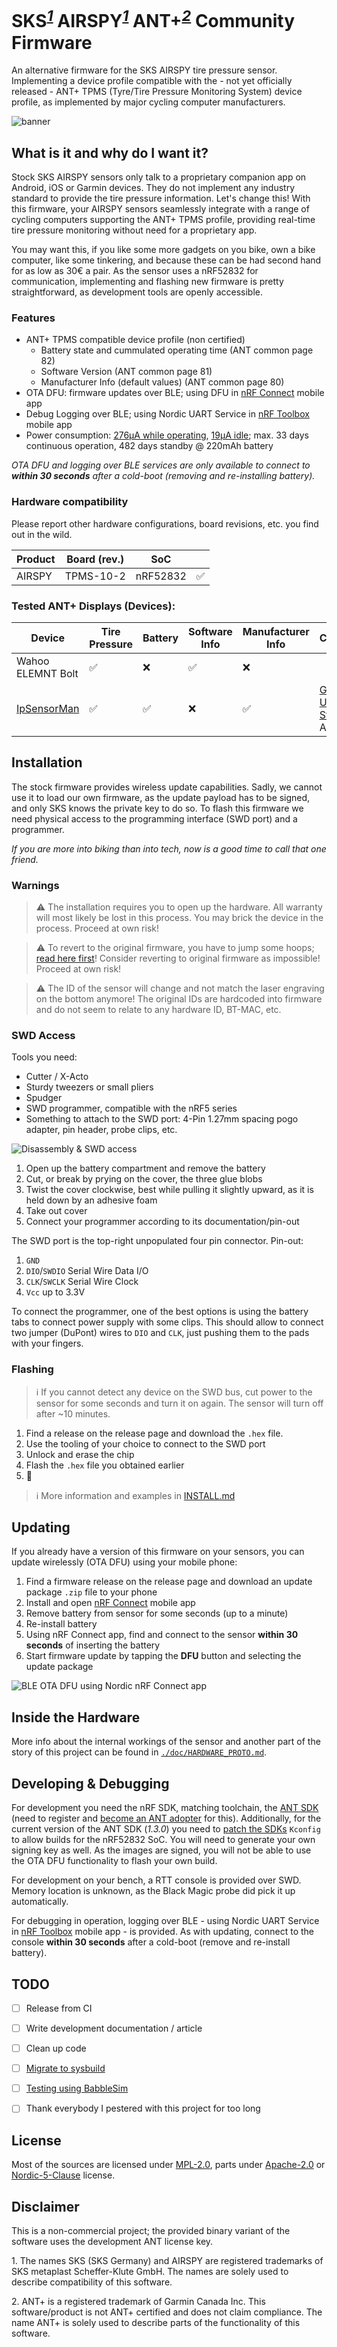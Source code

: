 # SKS<sup>*[1](#disclaimer)*</sup> AIRSPY<sup>*[1](#disclaimer)*</sup> ANT+<sup>*[2](#disclaimer)*</sup> Community Firmware
An alternative firmware for the SKS AIRSPY tire pressure sensor. Implementing a device profile compatible with the - not yet officially released - ANT+ TPMS (Tyre/Tire Pressure Monitoring System) device profile, as implemented by major cycling computer manufacturers.

![banner](./doc/resources/banner_alpha.png)


## What is it and why do I want it?
Stock SKS AIRSPY sensors only talk to a proprietary companion app on Android, iOS or Garmin devices. They do not implement any industry standard to provide the tire pressure information. Let's change this! With this firmware, your AIRSPY sensors seamlessly integrate with a range of cycling computers supporting the ANT+ TPMS profile, providing real-time tire pressure monitoring without need for a proprietary app.

You may want this, if you like some more gadgets on you bike, own a bike computer, like some tinkering, and because these can be had second hand for as low as 30€ a pair. As the sensor uses a nRF52832 for communication, implementing and flashing new firmware is pretty straightforward, as development tools are openly accessible.


### Features
* ANT+ TPMS compatible device profile (non certified)
  * Battery state and cummulated operating time (ANT common page 82)
  * Software Version (ANT common page 81)
  * Manufacturer Info (default values) (ANT common page 80)
* OTA DFU: firmware updates over BLE; using DFU in [nRF Connect](https://www.nordicsemi.com/Products/Development-tools/nRF-Connect-for-mobile) mobile app
* Debug Logging over BLE; using Nordic UART Service in [nRF Toolbox](https://www.nordicsemi.com/Products/Development-tools/nRF-Toolbox) mobile app
* Power consumption: [276µA while operating](./doc/resources/ppk-20250206T233534_ON_2.png), [19µA idle](./doc/resources/ppk-20250206T233615_IDLE_2.png); max. 33 days continuous operation, 482 days standby @ 220mAh battery

*OTA DFU and logging over BLE services are only available to connect to **within 30 seconds** after a cold-boot (removing and re-installing battery).*


### Hardware compatibility
Please report other hardware configurations, board revisions, etc. you find out in the wild.

| Product | Board (rev.) | SoC | |
|---|---|---|---|
| AIRSPY | TPMS-10-2 | nRF52832 | ✅ |


### Tested ANT+ Displays (Devices):
| Device | Tire Pressure | Battery | Software Info | Manufacturer Info | Comments |
|---|---|---|---|---|---|
| Wahoo ELEMNT Bolt | ✅ | ❌ | ✅ | ❌ | |
| [IpSensorMan](http://www.iforpowell.com/cms/index.php?page=ipantman)| ✅ | ✅ | ❌ | ✅ | [Garmin USB ANT Stick](https://www.garmin.com/en-US/p/10997) on Android 13 |


## Installation
The stock firmware provides wireless update capabilities. Sadly, we cannot use it to load our own firmware, as the update payload has to be signed, and only SKS knows the private key to do so. To flash this firmware we need physical access to the programming interface (SWD port) and a programmer.

*If you are more into biking than into tech, now is a good time to call that one friend.*


### Warnings
> ⚠ The installation requires you to open up the hardware. All warranty will most likely be lost in this process. You may brick the device in the process. Proceed at own risk!


> ⚠ To revert to the original firmware, you have to jump some hoops; [read here first](./doc/INSTALL.md)! Consider reverting to original firmware as impossible! Proceed at own risk!


> ⚠ The ID of the sensor will change and not match the laser engraving on the bottom anymore! The original IDs are hardcoded into firmware and do not seem to relate to any hardware ID, BT-MAC, etc.


### SWD Access
Tools you need:
* Cutter / X-Acto
* Sturdy tweezers or small pliers
* Spudger
* SWD programmer, compatible with the nRF5 series
* Something to attach to the SWD port: 4-Pin 1.27mm spacing pogo adapter, pin header, probe clips, etc.

![Disassembly & SWD access](./doc/resources/disassembly_swd.jpg)
1. Open up the battery compartment and remove the battery
2. Cut, or break by prying on the cover, the three glue blobs
3. Twist the cover clockwise, best while pulling it slightly upward, as it is held down by an adhesive foam
4. Take out cover
5. Connect your programmer according to its documentation/pin-out

The SWD port is the top-right unpopulated four pin connector. Pin-out:
1. `GND`
2. `DIO`/`SWDIO` Serial Wire Data I/O
3. `CLK`/`SWCLK` Serial Wire Clock
4. `Vcc` up to 3.3V

To connect the programmer, one of the best options is using the battery tabs to connect power supply with some clips. This should allow to connect two jumper (DuPont) wires to `DIO` and `CLK`, just pushing them to the pads with your fingers.


### Flashing
> ℹ If you cannot detect any device on the SWD bus, cut power to the sensor for some seconds and turn it on again. The sensor will turn off after ~10 minutes.

1. Find a release on the release page and download the `.hex` file.
2. Use the tooling of your choice to connect to the SWD port
3. Unlock and erase the chip
4. Flash the `.hex` file you obtained earlier
5. 🎉

> ℹ More information and examples in [INSTALL.md](./doc/INSTALL.md)


## Updating
If you already have a version of this firmware on your sensors, you can update wirelessly (OTA DFU) using your mobile phone:

1. Find a firmware release on the release page and download an update package `.zip` file to your phone
2. Install and open [nRF Connect](https://www.nordicsemi.com/Products/Development-tools/nRF-Connect-for-mobile) mobile app
3. Remove battery from sensor for some seconds (up to a minute)
4. Re-install battery
5. Using nRF Connect app, find and connect to the sensor **within 30 seconds** of inserting the battery
6. Start firmware update by tapping the **DFU** button and selecting the update package

![BLE OTA DFU using Nordic nRF Connect app](./doc/resources/ble_ota_dfu_app.jpg)

## Inside the Hardware
More info about the internal workings of the sensor and another part of the story of this project can be found in [`./doc/HARDWARE_PROTO.md`](./doc/HARDWARE_PROTO.md).

## Developing & Debugging
For development you need the nRF SDK, matching toolchain, the [ANT SDK](https://www.thisisant.com/APIassets/ANTnRFConnectDoc/) (need to register and [become an ANT adopter](https://www.thisisant.com/my-ant/join-adopter) for this). Additionally, for the current version of the ANT SDK (*1.3.0*) you need to [patch the SDKs](./ant_sdk_nrf52832.patch) `Kconfig` to allow builds for the nRF52832 SoC. You will need to generate your own signing key as well. As the images are signed, you will not be able to use the OTA DFU functionality to flash your own build.

For development on your bench, a RTT console is provided over SWD. Memory location is unknown, as the Black Magic probe did pick it up automatically.

For debugging in operation, logging over BLE - using Nordic UART Service in [nRF Toolbox](https://www.nordicsemi.com/Products/Development-tools/nRF-Toolbox) mobile app - is provided. As with updating, connect to the console **within 30 seconds** after a cold-boot (remove and re-install battery).


## TODO
- [ ] Release from CI
- [ ] Write development documentation / article
- [ ] Clean up code
- [ ] [Migrate to sysbuild](https://docs.nordicsemi.com/bundle/ncs-latest/page/nrf/releases_and_maturity/migration/migration_sysbuild.html)
- [ ] [Testing using BabbleSim](https://docs.zephyrproject.org/latest/boards/native/nrf_bsim/doc/nrf52_bsim.html)
- [ ] Thank everybody I pestered with this project for too long


## License
Most of the sources are licensed under [MPL-2.0](https://www.mozilla.org/en-US/MPL/2.0/), parts under [Apache-2.0](https://www.apache.org/licenses/LICENSE-2.0) or [Nordic-5-Clause](https://devzone.nordicsemi.com/cfs-file/__key/communityserver-blogs-components-weblogfiles/00-00-00-00-04-DZ-1122/0333.5_5F00_Clause_5F00_Nordic_5F00_License_5F00_text.txt) license.


## Disclaimer
This is a non-commercial project; the provided binary variant of the software uses the development ANT license key.

1\. The names SKS (SKS Germany) and AIRSPY are registered trademarks of SKS metaplast Scheffer-Klute GmbH. The names are solely used to describe compatibility of this software.

2\. ANT+ is a registered trademark of Garmin Canada Inc. This software/product is not ANT+ certified and does not claim compliance. The name ANT+ is solely used to describe parts of the functionality of this software.
